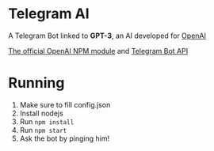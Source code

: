# Telegram AI
A Telegram Bot linked to **GPT-3**, an AI developed for [OpenAI](https://openai.com)

[The official OpenAI NPM module](https://www.npmjs.com/package/openai) and [Telegram Bot API](https://github.com/mast/telegram-bot-api)

# Running

1. Make sure to fill config.json
2. Install nodejs
3. Run `npm install`
4. Run `npm start`
5. Ask the bot by pinging him!
